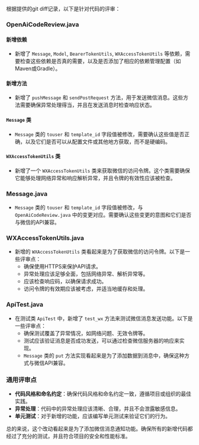 根据提供的git diff记录，以下是针对代码的评审：

### OpenAiCodeReview.java

#### 新增依赖
- 新增了 `Message`, `Model`, `BearerTokenUtils`, `WXAccessTokenUtils` 等依赖，需要检查这些依赖是否真的需要，以及是否添加了相应的依赖管理配置（如Maven或Gradle）。

#### 新增方法
- 新增了 `pushMessage` 和 `sendPostRequest` 方法，用于发送微信消息。这些方法需要确保异常处理得当，并且在发送消息时检查响应状态。

#### `Message` 类
- `Message` 类的 `touser` 和 `template_id` 字段值被修改，需要确认这些值是否正确，以及它们是否可以从配置文件或其他地方获取，而不是硬编码。

#### `WXAccessTokenUtils` 类
- 新增了一个 `WXAccessTokenUtils` 类来获取微信的访问令牌。这个类需要确保它能够处理网络异常和响应解析异常，并且令牌的有效性应该被检查。

### Message.java
- `Message` 类的 `touser` 和 `template_id` 字段值被修改，与 `OpenAiCodeReview.java` 中的变更对应。需要确认这些变更的意图和它们是否与微信的API兼容。

### WXAccessTokenUtils.java
- 新增的 `WXAccessTokenUtils` 类看起来是为了获取微信的访问令牌。以下是一些评审点：
  - 确保使用HTTPS来保护API请求。
  - 异常处理应该足够全面，包括网络异常、解析异常等。
  - 应该检查响应码，以确保请求成功。
  - 访问令牌的有效期应该被考虑，并适当地缓存和处理。

### ApiTest.java
- 在测试类 `ApiTest` 中，新增了 `test_wx` 方法来测试微信消息发送功能。以下是一些评审点：
  - 确保测试覆盖了异常情况，如网络问题、无效令牌等。
  - 测试应该验证消息是否成功发送，可以通过检查微信服务器的响应来实现。
  - `Message` 类的 `put` 方法实现看起来是为了添加数据到消息中，确保这种方式与微信API兼容。

### 通用评审点
- **代码风格和命名约定**：确保代码风格和命名约定一致，遵循项目或组织的最佳实践。
- **异常处理**：代码中的异常处理应该清晰、合理，并且不会泄露敏感信息。
- **单元测试**：对于新增的功能，应该编写单元测试来验证它们的行为。

总的来说，这个改动看起来是为了添加微信消息通知功能。确保所有的新增代码都经过了充分的测试，并且符合项目的安全和性能标准。